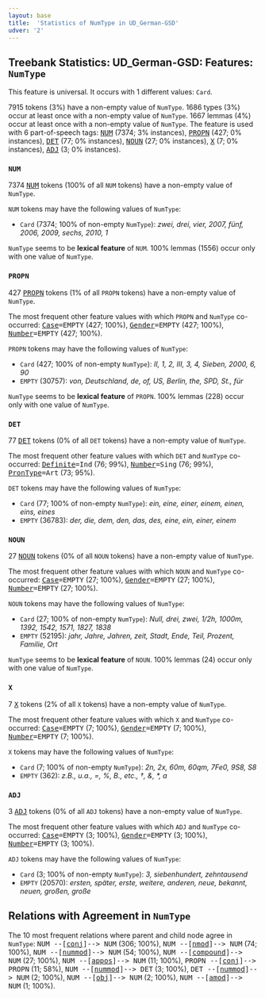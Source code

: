 ```yaml
---
layout: base
title:  'Statistics of NumType in UD_German-GSD'
udver: '2'
---
```


## Treebank Statistics: UD_German-GSD: Features: `NumType`

This feature is universal.
It occurs with 1 different values: `Card`.

7915 tokens (3%) have a non-empty value of `NumType`.
1686 types (3%) occur at least once with a non-empty value of `NumType`.
1667 lemmas (4%) occur at least once with a non-empty value of `NumType`.
The feature is used with 6 part-of-speech tags: <tt><a href="de_gsd-pos-NUM.html">NUM</a></tt> (7374; 3% instances), <tt><a href="de_gsd-pos-PROPN.html">PROPN</a></tt> (427; 0% instances), <tt><a href="de_gsd-pos-DET.html">DET</a></tt> (77; 0% instances), <tt><a href="de_gsd-pos-NOUN.html">NOUN</a></tt> (27; 0% instances), <tt><a href="de_gsd-pos-X.html">X</a></tt> (7; 0% instances), <tt><a href="de_gsd-pos-ADJ.html">ADJ</a></tt> (3; 0% instances).

### `NUM`

7374 <tt><a href="de_gsd-pos-NUM.html">NUM</a></tt> tokens (100% of all `NUM` tokens) have a non-empty value of `NumType`.

`NUM` tokens may have the following values of `NumType`:

* `Card` (7374; 100% of non-empty `NumType`): <em>zwei, drei, vier, 2007, fünf, 2006, 2009, sechs, 2010, 1</em>

`NumType` seems to be **lexical feature** of `NUM`. 100% lemmas (1556) occur only with one value of `NumType`.

### `PROPN`

427 <tt><a href="de_gsd-pos-PROPN.html">PROPN</a></tt> tokens (1% of all `PROPN` tokens) have a non-empty value of `NumType`.

The most frequent other feature values with which `PROPN` and `NumType` co-occurred: <tt><a href="de_gsd-feat-Case.html">Case</a></tt><tt>=EMPTY</tt> (427; 100%), <tt><a href="de_gsd-feat-Gender.html">Gender</a></tt><tt>=EMPTY</tt> (427; 100%), <tt><a href="de_gsd-feat-Number.html">Number</a></tt><tt>=EMPTY</tt> (427; 100%).

`PROPN` tokens may have the following values of `NumType`:

* `Card` (427; 100% of non-empty `NumType`): <em>II, 1, 2, III, 3, 4, Sieben, 2000, 6, 90</em>
* `EMPTY` (30757): <em>von, Deutschland, de, of, US, Berlin, the, SPD, St., für</em>

`NumType` seems to be **lexical feature** of `PROPN`. 100% lemmas (228) occur only with one value of `NumType`.

### `DET`

77 <tt><a href="de_gsd-pos-DET.html">DET</a></tt> tokens (0% of all `DET` tokens) have a non-empty value of `NumType`.

The most frequent other feature values with which `DET` and `NumType` co-occurred: <tt><a href="de_gsd-feat-Definite.html">Definite</a></tt><tt>=Ind</tt> (76; 99%), <tt><a href="de_gsd-feat-Number.html">Number</a></tt><tt>=Sing</tt> (76; 99%), <tt><a href="de_gsd-feat-PronType.html">PronType</a></tt><tt>=Art</tt> (73; 95%).

`DET` tokens may have the following values of `NumType`:

* `Card` (77; 100% of non-empty `NumType`): <em>ein, eine, einer, einem, einen, eins, eines</em>
* `EMPTY` (36783): <em>der, die, dem, den, das, des, eine, ein, einer, einem</em>

### `NOUN`

27 <tt><a href="de_gsd-pos-NOUN.html">NOUN</a></tt> tokens (0% of all `NOUN` tokens) have a non-empty value of `NumType`.

The most frequent other feature values with which `NOUN` and `NumType` co-occurred: <tt><a href="de_gsd-feat-Case.html">Case</a></tt><tt>=EMPTY</tt> (27; 100%), <tt><a href="de_gsd-feat-Gender.html">Gender</a></tt><tt>=EMPTY</tt> (27; 100%), <tt><a href="de_gsd-feat-Number.html">Number</a></tt><tt>=EMPTY</tt> (27; 100%).

`NOUN` tokens may have the following values of `NumType`:

* `Card` (27; 100% of non-empty `NumType`): <em>Null, drei, zwei, 1/2h, 1000m, 1392, 1542, 1571, 1827, 1838</em>
* `EMPTY` (52195): <em>jahr, Jahre, Jahren, zeit, Stadt, Ende, Teil, Prozent, Familie, Ort</em>

`NumType` seems to be **lexical feature** of `NOUN`. 100% lemmas (24) occur only with one value of `NumType`.

### `X`

7 <tt><a href="de_gsd-pos-X.html">X</a></tt> tokens (2% of all `X` tokens) have a non-empty value of `NumType`.

The most frequent other feature values with which `X` and `NumType` co-occurred: <tt><a href="de_gsd-feat-Case.html">Case</a></tt><tt>=EMPTY</tt> (7; 100%), <tt><a href="de_gsd-feat-Gender.html">Gender</a></tt><tt>=EMPTY</tt> (7; 100%), <tt><a href="de_gsd-feat-Number.html">Number</a></tt><tt>=EMPTY</tt> (7; 100%).

`X` tokens may have the following values of `NumType`:

* `Card` (7; 100% of non-empty `NumType`): <em>2n, 2x, 60m, 60qm, 7Fe0, 9S8, S8</em>
* `EMPTY` (362): <em>z.B., u.a., =, %, B., etc., †, &amp;, *, a</em>

### `ADJ`

3 <tt><a href="de_gsd-pos-ADJ.html">ADJ</a></tt> tokens (0% of all `ADJ` tokens) have a non-empty value of `NumType`.

The most frequent other feature values with which `ADJ` and `NumType` co-occurred: <tt><a href="de_gsd-feat-Case.html">Case</a></tt><tt>=EMPTY</tt> (3; 100%), <tt><a href="de_gsd-feat-Gender.html">Gender</a></tt><tt>=EMPTY</tt> (3; 100%), <tt><a href="de_gsd-feat-Number.html">Number</a></tt><tt>=EMPTY</tt> (3; 100%).

`ADJ` tokens may have the following values of `NumType`:

* `Card` (3; 100% of non-empty `NumType`): <em>3, siebenhundert, zehntausend</em>
* `EMPTY` (20570): <em>ersten, später, erste, weitere, anderen, neue, bekannt, neuen, großen, große</em>

## Relations with Agreement in `NumType`

The 10 most frequent relations where parent and child node agree in `NumType`:
<tt>NUM --[<tt><a href="de_gsd-dep-conj.html">conj</a></tt>]--> NUM</tt> (306; 100%),
<tt>NUM --[<tt><a href="de_gsd-dep-nmod.html">nmod</a></tt>]--> NUM</tt> (74; 100%),
<tt>NUM --[<tt><a href="de_gsd-dep-nummod.html">nummod</a></tt>]--> NUM</tt> (54; 100%),
<tt>NUM --[<tt><a href="de_gsd-dep-compound.html">compound</a></tt>]--> NUM</tt> (27; 100%),
<tt>NUM --[<tt><a href="de_gsd-dep-appos.html">appos</a></tt>]--> NUM</tt> (11; 100%),
<tt>PROPN --[<tt><a href="de_gsd-dep-conj.html">conj</a></tt>]--> PROPN</tt> (11; 58%),
<tt>NUM --[<tt><a href="de_gsd-dep-nummod.html">nummod</a></tt>]--> DET</tt> (3; 100%),
<tt>DET --[<tt><a href="de_gsd-dep-nummod.html">nummod</a></tt>]--> NUM</tt> (2; 100%),
<tt>NUM --[<tt><a href="de_gsd-dep-obj.html">obj</a></tt>]--> NUM</tt> (2; 100%),
<tt>NUM --[<tt><a href="de_gsd-dep-amod.html">amod</a></tt>]--> NUM</tt> (1; 100%).

